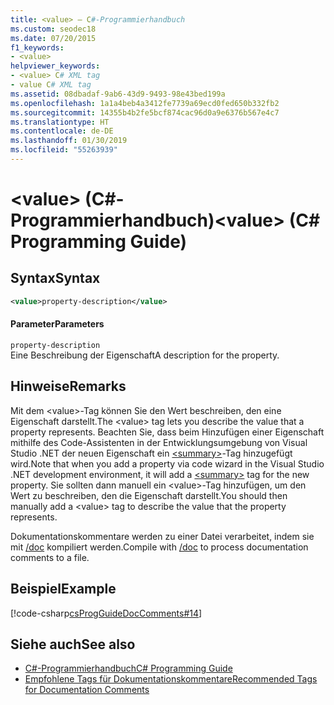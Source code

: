 ```yaml
---
title: <value> – C#-Programmierhandbuch
ms.custom: seodec18
ms.date: 07/20/2015
f1_keywords:
- <value>
helpviewer_keywords:
- <value> C# XML tag
- value C# XML tag
ms.assetid: 08dbadaf-9ab6-43d9-9493-98e43bed199a
ms.openlocfilehash: 1a1a4beb4a3412fe7739a69ecd0fed650b332fb2
ms.sourcegitcommit: 14355b4b2fe5bcf874cac96d0a9e6376b567e4c7
ms.translationtype: HT
ms.contentlocale: de-DE
ms.lasthandoff: 01/30/2019
ms.locfileid: "55263939"
---
```

# <a name="value-c-programming-guide"></a><span data-ttu-id="87d2e-102">\<value> (C#-Programmierhandbuch)</span><span class="sxs-lookup"><span data-stu-id="87d2e-102">\<value> (C# Programming Guide)</span></span>
## <a name="syntax"></a><span data-ttu-id="87d2e-103">Syntax</span><span class="sxs-lookup"><span data-stu-id="87d2e-103">Syntax</span></span>  
  
```xml  
<value>property-description</value>  
```  
  
#### <a name="parameters"></a><span data-ttu-id="87d2e-104">Parameter</span><span class="sxs-lookup"><span data-stu-id="87d2e-104">Parameters</span></span>  
 `property-description`  
 <span data-ttu-id="87d2e-105">Eine Beschreibung der Eigenschaft</span><span class="sxs-lookup"><span data-stu-id="87d2e-105">A description for the property.</span></span>  
  
## <a name="remarks"></a><span data-ttu-id="87d2e-106">Hinweise</span><span class="sxs-lookup"><span data-stu-id="87d2e-106">Remarks</span></span>  
 <span data-ttu-id="87d2e-107">Mit dem \<value>-Tag können Sie den Wert beschreiben, den eine Eigenschaft darstellt.</span><span class="sxs-lookup"><span data-stu-id="87d2e-107">The \<value> tag lets you describe the value that a property represents.</span></span> <span data-ttu-id="87d2e-108">Beachten Sie, dass beim Hinzufügen einer Eigenschaft mithilfe des Code-Assistenten in der Entwicklungsumgebung von Visual Studio .NET der neuen Eigenschaft ein [\<summary>](../../../csharp/programming-guide/xmldoc/summary.md)-Tag hinzugefügt wird.</span><span class="sxs-lookup"><span data-stu-id="87d2e-108">Note that when you add a property via code wizard in the Visual Studio .NET development environment, it will add a [\<summary>](../../../csharp/programming-guide/xmldoc/summary.md) tag for the new property.</span></span> <span data-ttu-id="87d2e-109">Sie sollten dann manuell ein \<value>-Tag hinzufügen, um den Wert zu beschreiben, den die Eigenschaft darstellt.</span><span class="sxs-lookup"><span data-stu-id="87d2e-109">You should then manually add a \<value> tag to describe the value that the property represents.</span></span>  
  
 <span data-ttu-id="87d2e-110">Dokumentationskommentare werden zu einer Datei verarbeitet, indem sie mit [/doc](../../../csharp/language-reference/compiler-options/doc-compiler-option.md) kompiliert werden.</span><span class="sxs-lookup"><span data-stu-id="87d2e-110">Compile with [/doc](../../../csharp/language-reference/compiler-options/doc-compiler-option.md) to process documentation comments to a file.</span></span>  
  
## <a name="example"></a><span data-ttu-id="87d2e-111">Beispiel</span><span class="sxs-lookup"><span data-stu-id="87d2e-111">Example</span></span>  
 [!code-csharp[csProgGuideDocComments#14](../../../csharp/programming-guide/xmldoc/codesnippet/CSharp/value_1.cs)]  
  
## <a name="see-also"></a><span data-ttu-id="87d2e-112">Siehe auch</span><span class="sxs-lookup"><span data-stu-id="87d2e-112">See also</span></span>

- [<span data-ttu-id="87d2e-113">C#-Programmierhandbuch</span><span class="sxs-lookup"><span data-stu-id="87d2e-113">C# Programming Guide</span></span>](../../../csharp/programming-guide/index.md)
- [<span data-ttu-id="87d2e-114">Empfohlene Tags für Dokumentationskommentare</span><span class="sxs-lookup"><span data-stu-id="87d2e-114">Recommended Tags for Documentation Comments</span></span>](../../../csharp/programming-guide/xmldoc/recommended-tags-for-documentation-comments.md)
